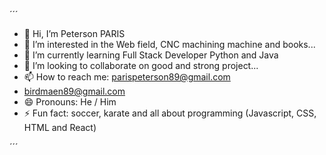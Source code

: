 ´´´
- 👋 Hi, I’m Peterson PARIS
- 👀 I’m interested in the Web field, CNC machining machine and books...
- 🌱 I’m currently learning Full Stack Developer Python and Java
- 💞️ I’m looking to collaborate on good and strong project...
- 📫 How to reach me: parispeterson89@gmail.com
- birdmaen89@gmail.com
- 😄 Pronouns: He / Him
- ⚡ Fun fact: soccer, karate and all about programming (Javascript, CSS, HTML and React)

´´´
<!---
parispeterson89-ops/parispeterson89-ops is a ✨ special ✨ repository because its `README.md` (this file) appears on your GitHub profile.
You can click the Preview link to take a look at your changes.
--->
